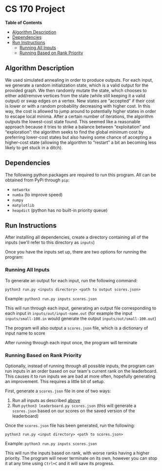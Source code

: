 # CS 170 Project <!-- omit in toc -->

**Table of Contents**
- [Algorithm Description](#algorithm-description)
- [Dependencies](#dependencies)
- [Run Instructions](#run-instructions)
  - [Running All Inputs](#running-all-inputs)
  - [Running Based on Rank Priority](#running-based-on-rank-priority)

## Algorithm Description

We used simulated annealing in order to produce outputs. For each input, we generate a random initialization state, which is a valid output for the provided graph. We then randomly mutate the state, which chooses to either add/remove vertices from the state (while still keeping it a valid output) or swap edges on a vertex. New states are “accepted” if their cost is lower or with a random probability decreasing with higher cost. In this way, the cost is allowed to jump around to potentially higher states in order to escape local minima. After a certain number of iterations, the algorithm outputs the lowest-cost state found. This seemed like a reasonable approach because it tries to strike a balance between “exploitation” and “exploration”: the algorithm seeks to find the global minimum cost by preferring lower-cost states but also having some chance of accepting a higher-cost state (allowing the algorithm to “restart” a bit an becoming less likely to get stuck in a ditch).

## Dependencies

The following python packages are required to run this program. All can be obtained from PyPi through `pip`:

- `networkx`
- `numba` (to improve speed)
- `numpy`
- `matplotlib`
- `heapdict` (python has no built-in priority queue)

## Run Instructions

After installing all dependencies, create a directory containing all of the inputs (we'll refer to this directory as `inputs`)

Once you have the inputs set up, there are two options for running the program:

### Running All Inputs

To generate an output for each input, run the following command:

`python3 run.py <inputs directory> <path to output scores.json>`

Example: `python3 run.py inputs scores.json`

This will run through each input, generating an output file corresponding to each input in `inputs/out/input-name.out` (for example the input `inputs/small-100.in` would generate the output `inputs/out/small-100.out`)

The program will also output a `scores.json` file, which is a dictionary of input name to score

After running through each input once, the program will terminate

### Running Based on Rank Priority

Optionally, instead of running through all possible inputs, the program can run inputs in an order based on our team's current rank on the leaderboard. This causes it to run inputs we are bad at more often, hopefully generating an improvement. This requires a little bit of setup.

First, generate a `scores.json` file in one of two ways:

1. Run all inputs as described [above](#running-all-inputs)
2. Run `python3 leaderboard.py scores.json` (this will generate a `scores.json` based on our scores on the saved version of the leaderboard)
   
Once the `scores.json` file has been generated, run the following:

`python3 run.py <input directory> <path to scores.json>`

Example: `python3 run.py inputs scores.json`

This will run the inputs based on rank, with worse ranks having a higher priority. The program will never terminate on its own, however you can stop it at any time using `Ctrl+C` and it will save its progress.